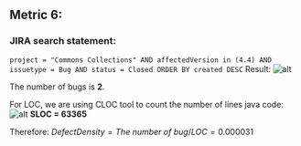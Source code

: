 ## Metric 6:

### JIRA search statement:
`project = "Commons Collections" AND affectedVersion in (4.4) AND issuetype = Bug AND status = Closed ORDER BY created DESC`
Result:
![alt](https://i.imgur.com/jjNwMRr)

The number of bugs is **2**.

For LOC, we are using CLOC tool to count the number of lines java code:
![alt](https://i.imgur.com/jjNwMRr)
**SLOC = 63365**

Therefore:
$Defect Density = The\ number\ of \ bug / LOC = 0.000031$